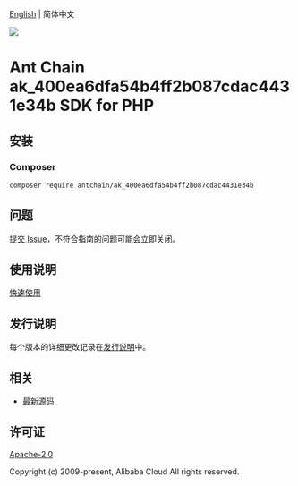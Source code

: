 [English](README.md) | 简体中文

![](https://aliyunsdk-pages.alicdn.com/icons/AlibabaCloud.svg)

# Ant Chain ak_400ea6dfa54b4ff2b087cdac4431e34b SDK for PHP

## 安装

### Composer

```bash
composer require antchain/ak_400ea6dfa54b4ff2b087cdac4431e34b
```

## 问题

[提交 Issue](https://github.com/alipay/antchain-openapi-prod-sdk/issues/new)，不符合指南的问题可能会立即关闭。

## 使用说明

[快速使用](https://github.com/alipay/antchain-openapi-prod-sdk)

## 发行说明

每个版本的详细更改记录在[发行说明](./ChangeLog.txt)中。

## 相关

* [最新源码](https://github.com/antchain-openapi-sdk-php)

## 许可证

[Apache-2.0](http://www.apache.org/licenses/LICENSE-2.0)

Copyright (c) 2009-present, Alibaba Cloud All rights reserved.
